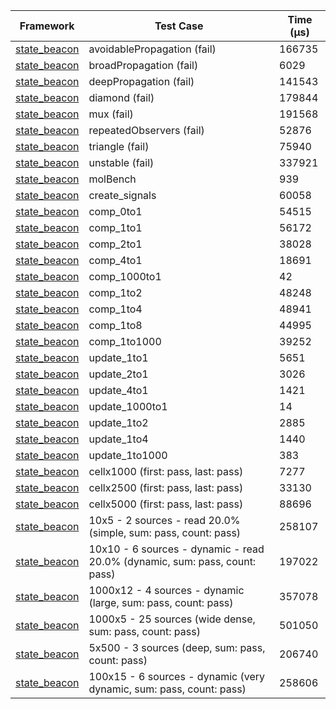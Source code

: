 | Framework | Test Case | Time (μs) |
| --- | --- | --- |
| [state_beacon](https://github.com/jinyus/dart_beacon) | avoidablePropagation (fail) | 166735 |
| [state_beacon](https://github.com/jinyus/dart_beacon) | broadPropagation (fail) | 6029 |
| [state_beacon](https://github.com/jinyus/dart_beacon) | deepPropagation (fail) | 141543 |
| [state_beacon](https://github.com/jinyus/dart_beacon) | diamond (fail) | 179844 |
| [state_beacon](https://github.com/jinyus/dart_beacon) | mux (fail) | 191568 |
| [state_beacon](https://github.com/jinyus/dart_beacon) | repeatedObservers (fail) | 52876 |
| [state_beacon](https://github.com/jinyus/dart_beacon) | triangle (fail) | 75940 |
| [state_beacon](https://github.com/jinyus/dart_beacon) | unstable (fail) | 337921 |
| [state_beacon](https://github.com/jinyus/dart_beacon) | molBench | 939 |
| [state_beacon](https://github.com/jinyus/dart_beacon) | create_signals | 60058 |
| [state_beacon](https://github.com/jinyus/dart_beacon) | comp_0to1 | 54515 |
| [state_beacon](https://github.com/jinyus/dart_beacon) | comp_1to1 | 56172 |
| [state_beacon](https://github.com/jinyus/dart_beacon) | comp_2to1 | 38028 |
| [state_beacon](https://github.com/jinyus/dart_beacon) | comp_4to1 | 18691 |
| [state_beacon](https://github.com/jinyus/dart_beacon) | comp_1000to1 | 42 |
| [state_beacon](https://github.com/jinyus/dart_beacon) | comp_1to2 | 48248 |
| [state_beacon](https://github.com/jinyus/dart_beacon) | comp_1to4 | 48941 |
| [state_beacon](https://github.com/jinyus/dart_beacon) | comp_1to8 | 44995 |
| [state_beacon](https://github.com/jinyus/dart_beacon) | comp_1to1000 | 39252 |
| [state_beacon](https://github.com/jinyus/dart_beacon) | update_1to1 | 5651 |
| [state_beacon](https://github.com/jinyus/dart_beacon) | update_2to1 | 3026 |
| [state_beacon](https://github.com/jinyus/dart_beacon) | update_4to1 | 1421 |
| [state_beacon](https://github.com/jinyus/dart_beacon) | update_1000to1 | 14 |
| [state_beacon](https://github.com/jinyus/dart_beacon) | update_1to2 | 2885 |
| [state_beacon](https://github.com/jinyus/dart_beacon) | update_1to4 | 1440 |
| [state_beacon](https://github.com/jinyus/dart_beacon) | update_1to1000 | 383 |
| [state_beacon](https://github.com/jinyus/dart_beacon) | cellx1000 (first: pass, last: pass) | 7277 |
| [state_beacon](https://github.com/jinyus/dart_beacon) | cellx2500 (first: pass, last: pass) | 33130 |
| [state_beacon](https://github.com/jinyus/dart_beacon) | cellx5000 (first: pass, last: pass) | 88696 |
| [state_beacon](https://github.com/jinyus/dart_beacon) | 10x5 - 2 sources - read 20.0% (simple, sum: pass, count: pass) | 258107 |
| [state_beacon](https://github.com/jinyus/dart_beacon) | 10x10 - 6 sources - dynamic - read 20.0% (dynamic, sum: pass, count: pass) | 197022 |
| [state_beacon](https://github.com/jinyus/dart_beacon) | 1000x12 - 4 sources - dynamic (large, sum: pass, count: pass) | 357078 |
| [state_beacon](https://github.com/jinyus/dart_beacon) | 1000x5 - 25 sources (wide dense, sum: pass, count: pass) | 501050 |
| [state_beacon](https://github.com/jinyus/dart_beacon) | 5x500 - 3 sources (deep, sum: pass, count: pass) | 206740 |
| [state_beacon](https://github.com/jinyus/dart_beacon) | 100x15 - 6 sources - dynamic (very dynamic, sum: pass, count: pass) | 258606 |
